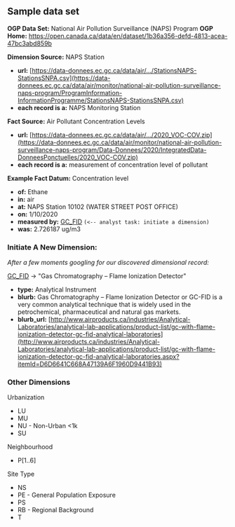 ## Sample data set

**OGP Data Set:** National Air Pollution Surveillance (NAPS) Program
**OGP Home:** https://open.canada.ca/data/en/dataset/1b36a356-defd-4813-acea-47bc3abd859b

**Dimension Source:**  NAPS Station
 - **url:** [https://data-donnees.ec.gc.ca/data/air/.../StationsNAPS-StationsSNPA.csv](https://data-donnees.ec.gc.ca/data/air/monitor/national-air-pollution-surveillance-naps-program/ProgramInformation-InformationProgramme/StationsNAPS-StationsSNPA.csv)
 - **each record is a:** NAPS Monitoring Station

**Fact Source:** Air Pollutant Concentration Levels
 - **url:** [https://data-donnees.ec.gc.ca/data/air/.../2020_VOC-COV.zip](https://data-donnees.ec.gc.ca/data/air/monitor/national-air-pollution-surveillance-naps-program/Data-Donnees/2020/IntegratedData-DonneesPonctuelles/2020_VOC-COV.zip)
 - **each record is a:** measurement of concentration level of pollutant

**Example Fact Datum:**
Concentration level
 - **of:** Ethane
 - **in:** air
 - **at:** NAPS Station 10102 (WATER STREET POST OFFICE)
 - **on:** 1/10/2020
 - **measured by:** <u>GC_FID</u>  `(<-- analyst task: initiate a dimension)`
 - **was:** 2.726187 ug/m3


### Initiate A New Dimension:

*After a few moments googling for our discovered dimensional record:*

<u>GC_FID</u> -> "Gas Chromatography – Flame Ionization Detector"
 - **type:** Analytical Instrument
 - **blurb:** Gas Chromatography – Flame Ionization Detector or GC-FID is a very common analytical technique that is widely used in the petrochemical, pharmaceutical and natural gas markets.
 - **blurb_url:** [http://www.airproducts.ca/industries/Analytical-Laboratories/analytical-lab-applications/product-list/gc-with-flame-ionization-detector-gc-fid-analytical-laboratories](http://www.airproducts.ca/industries/Analytical-Laboratories/analytical-lab-applications/product-list/gc-with-flame-ionization-detector-gc-fid-analytical-laboratories.aspx?itemId=D6D6641C668A47139A6F1960D9441B93)


### Other Dimensions

Urbanization

 - LU
 - MU
 - NU - Non-Urban <1k
 - SU

Neighbourhood
 - P[1..6]

Site Type

 - NS
 - PE - General Population Exposure
 - PS
 - RB - Regional Background
 - T
